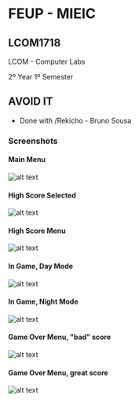 # FEUP - MIEIC 

## LCOM1718

LCOM - Computer Labs 

2º Year 1º Semester

## AVOID IT 

* Done with /Rekicho - Bruno Sousa

### Screenshots

#### Main Menu

![alt text](https://github.com/FagoThipster/LCOM1718/blob/master/proj/inGamePhotos/MainMenu.jpg)


#### High Score Selected

![alt text](https://github.com/FagoThipster/LCOM1718/blob/master/proj/inGamePhotos/MainMenu_HighScore_Selected.jpg)


#### High Score Menu

![alt text](https://github.com/FagoThipster/LCOM1718/blob/master/proj/inGamePhotos/HighScoreMenu.jpg)


#### In Game, Day Mode

![alt text](https://github.com/FagoThipster/LCOM1718/blob/master/proj/inGamePhotos/InGameDayMode.jpg)


#### In Game, Night Mode

![alt text](https://github.com/FagoThipster/LCOM1718/blob/master/proj/inGamePhotos/InGameNightMode.jpg)


#### Game Over Menu, "bad" score

![alt text](https://github.com/FagoThipster/LCOM1718/blob/master/proj/inGamePhotos/GameOverMenu.jpg)


#### Game Over Menu, great score

![alt text](https://github.com/FagoThipster/LCOM1718/blob/master/proj/inGamePhotos/GameOverMenu_GreatScore_withName.jpg)
